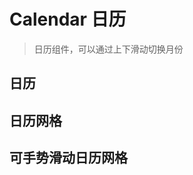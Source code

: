 # Calendar 日历
> 日历组件，可以通过上下滑动切换月份
## 日历
<code src="./demo/calendar.tsx"></code>

## 日历网格
<code src="./demo/grid.tsx"></code>

## 可手势滑动日历网格
<code src="./demo/touch-grid.tsx"></code>
